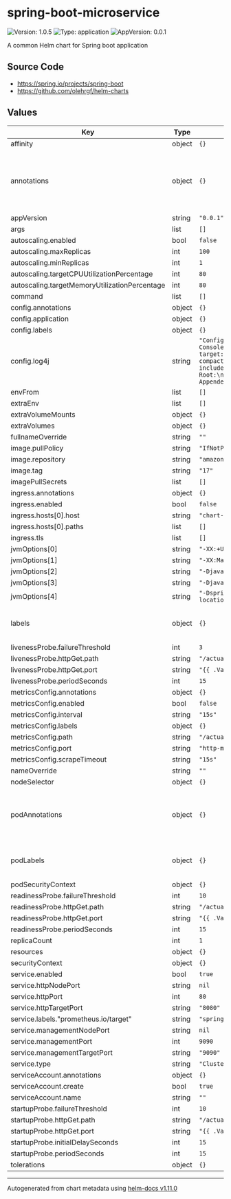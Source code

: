 # spring-boot-microservice

![Version: 1.0.5](https://img.shields.io/badge/Version-1.0.5-informational?style=flat-square) ![Type: application](https://img.shields.io/badge/Type-application-informational?style=flat-square) ![AppVersion: 0.0.1](https://img.shields.io/badge/AppVersion-0.0.1-informational?style=flat-square)

A common Helm chart for Spring boot application

## Source Code

* <https://spring.io/projects/spring-boot>
* <https://github.com/olehrgf/helm-charts>

## Values

| Key | Type | Default | Description |
|-----|------|---------|-------------|
| affinity | object | `{}` |  |
| annotations | object | `{}` | Optional map of annotations to be applied to the Deployment |
| appVersion | string | `"0.0.1"` |  |
| args | list | `[]` |  |
| autoscaling.enabled | bool | `false` |  |
| autoscaling.maxReplicas | int | `100` |  |
| autoscaling.minReplicas | int | `1` |  |
| autoscaling.targetCPUUtilizationPercentage | int | `80` |  |
| autoscaling.targetMemoryUtilizationPercentage | int | `80` |  |
| command | list | `[]` |  |
| config.annotations | object | `{}` |  |
| config.application | object | `{}` |  |
| config.labels | object | `{}` |  |
| config.log4j | string | `"Configuration:\n  Appenders:\n    Console:\n      name: Console\n      target: SYSTEM_OUT\n      JsonLayout:\n        compact: true\n        eventEol: true\n        includeTimeMillis: true\n\n  Loggers:\n    Root:\n      level: INFO\n      AppenderRef:\n        - ref: Console"` |  |
| envFrom | list | `[]` |  |
| extraEnv | list | `[]` |  |
| extraVolumeMounts | object | `{}` |  |
| extraVolumes | object | `{}` |  |
| fullnameOverride | string | `""` |  |
| image.pullPolicy | string | `"IfNotPresent"` |  |
| image.repository | string | `"amazoncorretto"` |  |
| image.tag | string | `"17"` |  |
| imagePullSecrets | list | `[]` |  |
| ingress.annotations | object | `{}` |  |
| ingress.enabled | bool | `false` |  |
| ingress.hosts[0].host | string | `"chart-example.local"` |  |
| ingress.hosts[0].paths | list | `[]` |  |
| ingress.tls | list | `[]` |  |
| jvmOptions[0] | string | `"-XX:+UseContainerSupport"` |  |
| jvmOptions[1] | string | `"-XX:MaxRAMPercentage=80.0"` |  |
| jvmOptions[2] | string | `"-Djava.net.preferIPv4Stack=true"` |  |
| jvmOptions[3] | string | `"-Djava.awt.headless=true"` |  |
| jvmOptions[4] | string | `"-Dspring.config.additional-location=/etc/config/app/application.yaml"` |  |
| labels | object | `{}` | Optional labels to add to the Deployment |
| livenessProbe.failureThreshold | int | `3` |  |
| livenessProbe.httpGet.path | string | `"/actuator/health/liveness"` |  |
| livenessProbe.httpGet.port | string | `"{{ .Values.service.managementPort }}"` |  |
| livenessProbe.periodSeconds | int | `15` |  |
| metricsConfig.annotations | object | `{}` |  |
| metricsConfig.enabled | bool | `false` |  |
| metricsConfig.interval | string | `"15s"` |  |
| metricsConfig.labels | object | `{}` |  |
| metricsConfig.path | string | `"/actuator/prometheus"` |  |
| metricsConfig.port | string | `"http-management"` |  |
| metricsConfig.scrapeTimeout | string | `"15s"` |  |
| nameOverride | string | `""` |  |
| nodeSelector | object | `{}` |  |
| podAnnotations | object | `{}` | Optional map of annotations to be applied to the Pods |
| podLabels | object | `{}` | Optional labels to add to the pods |
| podSecurityContext | object | `{}` |  |
| readinessProbe.failureThreshold | int | `10` |  |
| readinessProbe.httpGet.path | string | `"/actuator/health/readiness"` |  |
| readinessProbe.httpGet.port | string | `"{{ .Values.service.managementPort }}"` |  |
| readinessProbe.periodSeconds | int | `15` |  |
| replicaCount | int | `1` |  |
| resources | object | `{}` |  |
| securityContext | object | `{}` |  |
| service.enabled | bool | `true` |  |
| service.httpNodePort | string | `nil` |  |
| service.httpPort | int | `80` |  |
| service.httpTargetPort | string | `"8080"` |  |
| service.labels."prometheus.io/target" | string | `"spring-boot-actuator-instance"` |  |
| service.managementNodePort | string | `nil` |  |
| service.managementPort | int | `9090` |  |
| service.managementTargetPort | string | `"9090"` |  |
| service.type | string | `"ClusterIP"` |  |
| serviceAccount.annotations | object | `{}` |  |
| serviceAccount.create | bool | `true` |  |
| serviceAccount.name | string | `""` |  |
| startupProbe.failureThreshold | int | `10` |  |
| startupProbe.httpGet.path | string | `"/actuator/health/readiness"` |  |
| startupProbe.httpGet.port | string | `"{{ .Values.service.managementPort }}"` |  |
| startupProbe.initialDelaySeconds | int | `15` |  |
| startupProbe.periodSeconds | int | `15` |  |
| tolerations | object | `{}` |  |

----------------------------------------------
Autogenerated from chart metadata using [helm-docs v1.11.0](https://github.com/norwoodj/helm-docs/releases/v1.11.0)
